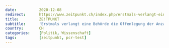 ```yaml
---
date:          2020-12-08
redirect:      https://www.zeitpunkt.ch/index.php/erstmals-verlangt-eine-behoerde-die-offenlegung-der-anzahl-zyklen-beim-pcr-test
title:         ZE!TPUNKT
subtitle:      'Erstmals verlangt eine Behörde die Offenlegung der Anzahl Zyklen beim PCR-Test'
country:       CH
categories:    [Politik, Wissenschaft]
tags:          [zeitpunkt, pcr-test]
---
```

